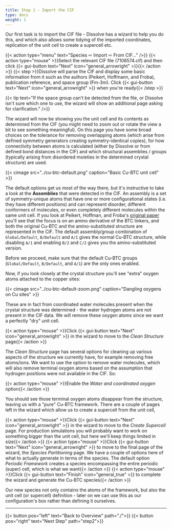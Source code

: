 ```yaml
---
title: Step 1 - Import the CIF
type: docs
weight: 1
---
```


Our first task is to import the CIF file - Dissolve has a wizard to help you do this, and which also allows some tidying of the imported coordinates, replication of the unit cell to create a supercell etc.

{{< action type="menu" text="Species &#8680; Import &#8680; From CIF..." />}}
{{< action type="mouse" >}}Select the relevant CIF file (7108574.cif) and then click {{< gui-button text="Next" icon="general_arrowright" >}}{{< /action >}}
{{< step >}}Dissolve will parse the CIF and display some basic information from it such as the authors (Peikert, Hoffmann, and Froba), publication reference, and space group (Fm-3m). Click {{< gui-button text="Next" icon="general_arrowright" >}} when you're ready{{< /step >}}

{{< tip text="If the space group can't be detected from the file, or Dissolve isn't sure which one to use, the wizard will show an additional page asking for clarification." />}}

The wizard will now be showing you the unit cell and its contents as determined from the CIF (you might need to zoom out or rotate the view a bit to see something meaningful). On this page you have some broad choices on the tolerance for removing overlapping atoms (which arise from defined symmetry generators creating symmetry-identical copies), for how connectivity between atoms is calculated (either by Dissolve or from defined bond distances in the CIF) and which structural assemblies / groups (typically arising from disordered moieties in the determined crystal structure) are used.

{{< cimage src="../cu-btc-default.png" caption="Basic Cu-BTC unit cell" >}}

The default options get us most of the way there, but it's instructive to take a look at the **Assemblies** that were detected in the CIF. An assembly is a set of symmetry-unique atoms that have one or more configurational states (i.e. they have different positions) and can represent disorder, different conformers of molecules, or even completely different molecules within the same unit cell. If you look at Peikert, Hoffman, and Froba's [original paper](https://doi.org/10.1039/C2CC36220A) you'll see that the focus is on an amino derivative of the BTC linkers, and both the original Cu-BTC and the amino-substituted structure are represented in the CIF. The default assembly/group combination of `Global/Default`, `B/Default` and `A/1` gives the normal Cu-BTC structure, while disabling `A/1` and enabling `B/2` and `C/2` gives you the amino-substituted version.

Before we proceed, make sure that the default Cu-BTC groups (`Global/Default`, `B/Default`, and `A/1`) are the only ones enabled.

Now, if you look closely at the crystal structure you'll see "extra" oxygen atoms attached to the copper sites:

{{< cimage src="../cu-btc-default-zoom.png" caption="Dangling oxygens on Cu sites" >}}

These are in fact from coordinated water molecules present when the crystal structure was determined - the water hydrogen atoms are not present in the CIF data. We will remove these oxygen atoms since we want a perfectly "dry" unit cell.

{{< action type="mouse" >}}Click {{< gui-button text="Next" icon="general_arrowright" >}} in the wizard to move to the _Clean Structure_ page{{< /action >}}

The _Clean Structure_ page has several options for cleaning up various aspects of the structure we currently have, for example removing free atoms/ions. We want to use the option to remove water molecules, which will also remove terminal oxygen atoms based on the assumption that hydrogen positions were not available in the CIF. So:

{{< action type="mouse" >}}Enable the _Water and coordinated oxygen_ option{{< /action >}}

You should see those terminal oxygen atoms disappear from the structure, leaving us with a "pure" Cu-BTC framework. There are a couple of pages left in the wizard which allow us to create a supercell from the unit cell,

{{< action type="mouse" >}}Click {{< gui-button text="Next" icon="general_arrowright" >}} in the wizard to move to the _Create Supercell_ page. For production simulations you will probably want to work on something bigger than the unit cell, but here we'll keep things limited in size{{< /action >}}
{{< action type="mouse" >}}Click {{< gui-button text="Next" icon="general_arrowright" >}} to move to the final page of the wizard, the _Species Partitioning_ page. We have a couple of options here of what to actually generate in terms of the species. The default option _Periodic Framework_ creates a species encompassing the entire periodic (super) cell, which is what we want{{< /action >}}
{{< action type="mouse" >}}Click {{< gui-button text="Finish" icon="general_true" >}} to complete the wizard and generate the Cu-BTC species{{< /action >}}

Our new species not only contains the atoms of the framework, but also the unit cell (or supercell) definition - later on we can use this as our configuration's box rather than defining it ourselves.

* * *
{{< button pos="left" text="Back to Overview" path="./">}}
{{< button pos="right" text="Next Step" path="step2">}}
